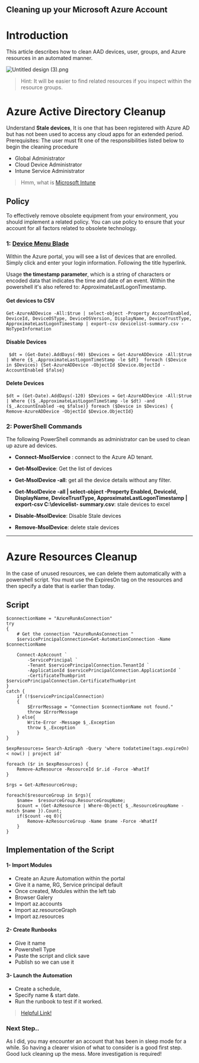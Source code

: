 ## Cleaning up your Microsoft Azure Account

# Introduction
This article describes how to clean AAD devices, user, groups, and Azure resources in an automated manner.

![Untitled design (3).png](https://cdn.hashnode.com/res/hashnode/image/upload/v1660316921234/8XjgUSyOA.png)
> Hint:  It will be easier to find related resources if you inspect within the resource groups.


# Azure Active Directory Cleanup
Understand **Stale devices**, It is one that has been registered with Azure AD but has not been used to access any cloud apps for an extended period.
Prerequisites:
The user must fit one of the responsibilities listed below to begin the cleaning procedure
 -  Global Administrator
 -  Cloud Device Administrator
 -  Intune Service Administrator

> Hmm, what is [Microsoft Intune](https://blog.yahya-abulhaj.dev/microsoft-intune-control-over-your-devices)

## Policy
To effectively remove obsolete equipment from your environment, you should implement a related policy. You can use policy to ensure that your account for all factors related to obsolete technology.

### 1: [Device Menu Blade](https://portal.azure.com/#blade/Microsoft_AAD_IAM/DevicesMenuBlade/Devices)
Within the Azure portal, you will see a list of devices that are enrolled. Simply click and enter your login information. Following the title hyperlink.


Usage **the timestamp parameter**, which is a string of characters or encoded data that indicates the time and date of an event. Within the powershell it's also refered to: ApproximateLastLogonTimestamp.

#### Get devices to CSV

``` 
Get-AzureADDevice -All:$true | select-object -Property AccountEnabled, DeviceId, DeviceOSType, DeviceOSVersion, DisplayName, DeviceTrustType, ApproximateLastLogonTimestamp | export-csv devicelist-summary.csv -NoTypeInformation
``` 

#### Disable Devices
``` 
 $dt = (Get-Date).AddDays(-90) $Devices = Get-AzureADDevice -All:$true | Where {$_.ApproximateLastLogonTimeStamp -le $dt}  foreach ($Device in $Devices) {Set-AzureADDevice -ObjectId $Device.ObjectId -AccountEnabled $false}
``` 


#### Delete Devices
``` 
$dt = (Get-Date).AddDays(-120) $Devices = Get-AzureADDevice -All:$true | Where {($_.ApproximateLastLogonTimeStamp -le $dt) -and ($_.AccountEnabled -eq $false)} foreach ($Device in $Devices) { Remove-AzureADDevice -ObjectId $Device.ObjectId}
``` 

### 2: PowerShell Commands
The following PowerShell commands as administrator can be used to clean up azure ad devices.
 -  **Connect-MsolService** : connect to the Azure AD tenant.
 -  **Get-MsolDevice**:  Get the list of devices
 -  **Get-MsolDevice -all**: get all the device details without any filter.
 -  **Get-MsolDevice -all | select-object -Property Enabled, DeviceId, DisplayName, 
      DeviceTrustType, ApproximateLastLogonTimestamp | export-csv C:\devicelist- 
      summary.csv**: stale devices to excel

-  **Disable-MsolDevice**: Disable Stale devices

-  **Remove-MsolDevice**: delete stale devices





---

# Azure Resources Cleanup
In the case of unused resources, we can delete them automatically with a powershell script. You must use the ExpiresOn tag on the resources and then specify a date that is earlier than today.
## Script

``` 
$connectionName = "AzureRunAsConnection"
try
{
    # Get the connection "AzureRunAsConnection "
    $servicePrincipalConnection=Get-AutomationConnection -Name $connectionName         

    Connect-AzAccount `
        -ServicePrincipal `
        -Tenant $servicePrincipalConnection.TenantId `
        -ApplicationId $servicePrincipalConnection.ApplicationId `
        -CertificateThumbprint $servicePrincipalConnection.CertificateThumbprint 
}
catch {
    if (!$servicePrincipalConnection)
    {
        $ErrorMessage = "Connection $connectionName not found."
        throw $ErrorMessage
    } else{
        Write-Error -Message $_.Exception
        throw $_.Exception
    }
}

$expResources= Search-AzGraph -Query 'where todatetime(tags.expireOn) < now() | project id'

foreach ($r in $expResources) {
    Remove-AzResource -ResourceId $r.id -Force -WhatIf
}

$rgs = Get-AzResourceGroup;

foreach($resourceGroup in $rgs){
    $name=  $resourceGroup.ResourceGroupName;
    $count = (Get-AzResource | Where-Object{ $_.ResourceGroupName -match $name }).Count;
    if($count -eq 0){
        Remove-AzResourceGroup -Name $name -Force -WhatIf
    }
}

```

## Implementation of the Script


#### 1- Import Modules
-  Create an Azure Automation within the portal
-  Give it a name, RG, Service principal default
-  Once created, Modules within the left tab
-  Browser Galery
-  Import az.accounts
-  Import az.resourceGraph
-  Import az.resources

#### 2- Create Runbooks
-  Give it name
-  Powershell Type
-  Paste the script and click save
-  Publish so we can use it

#### 3- Launch the Automation
-  Create a schedule, 
-   Specify name & start date.
-  Run the runbook to test if it worked.

> [Helpful Link!](https://dev.to/azure/keep-your-azure-subscription-clean-automatically-mmi) 

### Next Step..
As I did, you may encounter an account that has been in sleep mode for a while. So having a clearer vision of what to consider is a good first step. Good luck cleaning up the mess. More investigation is required!


